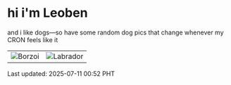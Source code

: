 # hi i'm Leoben

and i like dogs—so have some random dog pics that change whenever my CRON feels like it

|  |  |
|--------|----------|
| ![Borzoi](https://random-dog-vercel.vercel.app/api/random-borzoi?v=1752166336) | ![Labrador](https://random-dog-vercel.vercel.app/api/random-labrador?v=1752166336) |

Last updated: 2025-07-11 00:52 PHT
